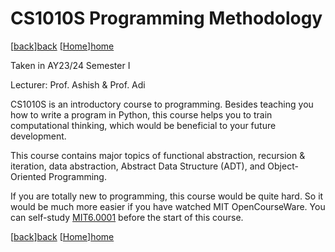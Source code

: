 # CS1010S Programming Methodology

[[back]][back] [[Home]][home]

Taken in AY23/24 Semester I

Lecturer: Prof. Ashish & Prof. Adi

CS1010S is an introductory course to programming. Besides teaching you how to write a program in Python, this course helps you to train computational thinking, which would be beneficial to your future development.

This course contains major topics of functional abstraction, recursion & iteration, data abstraction, Abstract Data Structure (ADT), and Object-Oriented Programming.

If you are totally new to programming, this course would be quite hard. So it would be much more easier if you have watched MIT OpenCourseWare. You can self-study [MIT6.0001][mit] before the start of this course.

[[back]][back] [[Home]][home]

[back]: https://ryanlaimr.github.io/pages/reviews

[home]: https://ryanlaimr.github.io
[mit]: https://ocw.mit.edu/courses/6-0001-introduction-to-computer-science-and-programming-in-python-fall-2016/